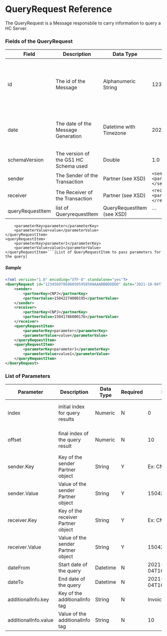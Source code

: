 # QueryRequest Reference

The QueryRequest is a Message responsbile to carry information to query a HC Server.


### Fields of the QueryRequest

|Field|Description|Data Type|Sample|Note|
|-----|-----------|---------|------|----|
|id|The id of the Message|Alphanumeric String|123456978696050595050AAAABBBDDDDD| The ID have to be unique inside the Trading Partner|
|date|The date of the Message Generation|Datetime with Timezone|2021-10-03T22:06:45Z| The date reference is always defined with GMT-0|
|schemaVersion|The version of the GS1 HC Schema used|Double|1.0||
|sender|The Sender of the Transaction|Partner (see XSD)|```<sender><partnerKey>CNPJ</partnerKey><partnerValue>15041786000176</partnerValue></sender>```||
|receiver|The Receiver of the Transaction|Partner (see XSD)|```<receiver><partnerKey>CNPJ</partnerKey><partnerValue>15041786000176</partnerValue></receiver>```||
|queryRequestItem|list of QueryrequestItem|QueryRequestItem (see XSD)|``` <queryRequestItem>
        <parameterKey>parameter</parameterKey>
        <parameterValue>value</parameterValue>
    </queryRequestItem>
    <queryRequestItem>
        <parameterKey>parameter1</parameterKey>
        <parameterValue>value1</parameterValue>
    </queryRequestItem>```|List of QueryRequestItem to pass parameters for the query|

##### Sample

```xml
<?xml version="1.0" encoding="UTF-8" standalone="yes"?>
<QueryRequest id="123456978696050595050AAAABBBDDDDD" date="2021-10-04T16:16:39Z" schemaVersion="1.0" xmlns="http://hc.gs1br.org.br/">
    <sender>
        <partnerKey>CNPJ</partnerKey>
        <partnerValue>15042274000195</partnerValue>
    </sender>
    <receiver>
        <partnerKey>CNPJ</partnerKey>
        <partnerValue>15041786000176</partnerValue>
    </receiver>
    <queryRequestItem>
        <parameterKey>parameter</parameterKey>
        <parameterValue>value</parameterValue>
    </queryRequestItem>
    <queryRequestItem>
        <parameterKey>parameter1</parameterKey>
        <parameterValue>value1</parameterValue>
    </queryRequestItem>
</QueryRequest>

```

### List of Parameters


|Parameter|Description|Data Type|Required|Sample|Note|
|---------|-----------|---------|--------|------|----|
|index|initial index for query results|Numeric|N|0|Start at result 0|
|offset|final index of the query result|Numeric|N|10|Finish at result 10|
|sender.Key|Key of the sender Partner object|String|Y|Ex: CNPJ||
|sender.Value|Value of the sender Partner object|String|Y|15042274000199||
|receiver.Key|Key of the receiver Partner object|String|Y|Ex: CNPJ||
|receiver.Value|Value of the sender Partner object|String|Y|15042274000499||
|dateFrom|Start date of the query|Datetime|N|2021-10-04T16:16:39Z||
|dateTo|End date of the query|Datetime|N|2021-10-04T16:16:39Z||
|additionalInfo.key|Key of the additionalInfo tag|String|N|InvoiceNumber||
|additionalInfo.value|Value of the additionalInfo tag|String|N|10||

